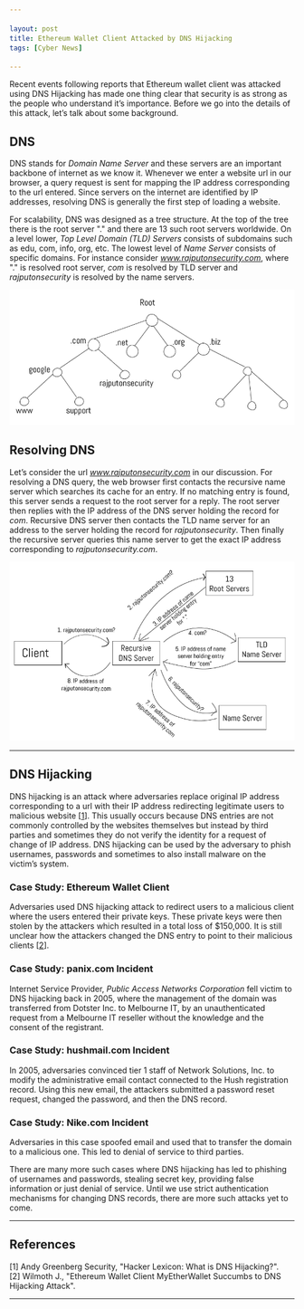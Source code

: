 ```yaml
---

layout: post
title: Ethereum Wallet Client Attacked by DNS Hijacking
tags: [Cyber News]

---
```


Recent events following reports that Ethereum wallet client was attacked using DNS Hijacking has made one thing clear that security is as strong as the people who understand it’s importance. Before we go into the details of this attack, let’s talk about some background.

## DNS
DNS stands for *Domain Name Server* and these servers are an important backbone of internet as we know it. Whenever we enter a website url in our browser, a query request is sent for mapping the IP address corresponding to the url entered. Since servers on the internet are identified by IP addresses, resolving DNS is generally the first step of loading a website.

For scalability, DNS was designed as a tree structure. At the top of the tree there is the root server "." and there are 13 such root servers worldwide. On a level lower, *Top Level Domain (TLD) Servers* consists of subdomains such as edu, com, info, org, etc. The lowest level of *Name Server* consists of specific domains. For instance consider *www.rajputonsecurity.com*, where "." is resolved root server,  *com* is resolved by TLD server and *rajputonsecurity* is resolved by the name servers.

![dns-tree](/assets/img/posts/CyberNews/dns-tree.png)

## Resolving DNS
Let’s consider the url *www.rajputonsecurity.com* in our discussion. For resolving a DNS query, the web browser first contacts the recursive name server which searches its cache for an entry. If no matching entry is found, this server sends a request to the root server for a reply. The root server then replies with the IP address of the DNS server holding the record for *com*. Recursive DNS server then contacts the TLD name server for an address to the server holding the record for *rajputonsecurity*. Then finally the recursive server queries this name server to get the exact IP address corresponding to *rajputonsecurity.com*.

![dns-resolve-1](/assets/img/posts/CyberNews/dns-resolve.png)

---

## DNS Hijacking
DNS hijacking is an attack where adversaries replace original IP address corresponding to a url with their IP address redirecting legitimate users to malicious website \[[1]\]. This usually occurs because DNS entries are not commonly controlled by the websites themselves but instead by third parties and sometimes they do not verify the identity for a request of change of IP address. DNS hijacking can be used by the adversary to phish usernames, passwords and sometimes to also install malware on the victim’s system.

### Case Study: Ethereum Wallet Client
Adversaries used DNS hijacking attack to redirect users to a malicious client where the users entered their private keys. These private keys were then stolen by the attackers which resulted in a total loss of $150,000.  It is still unclear how the attackers changed the DNS entry to point to their malicious clients \[[2]\].

### Case Study: panix.com Incident
Internet Service Provider, *Public Access Networks Corporation* fell victim to DNS hijacking back in 2005, where the management of the domain was transferred from Dotster Inc. to Melbourne IT, by an unauthenticated request from a Melbourne IT reseller without the knowledge and the consent of the registrant.

### Case Study: hushmail.com Incident
In 2005, adversaries convinced tier 1 staff of Network Solutions, Inc. to modify the administrative email contact connected to the Hush registration record. Using this new email, the attackers submitted a password reset request, changed the password, and then the DNS record.

### Case Study: Nike.com Incident
Adversaries in this case spoofed email and used that to transfer the domain to a malicious one. This led to denial of service to third parties.

There are many more such cases where DNS hijacking has led to phishing of usernames and passwords, stealing secret key, providing false information or just denial of service. Until we use strict authentication mechanisms for changing DNS records, there are more such attacks yet to come.

---

## References
\[1\] Andy Greenberg Security, "Hacker Lexicon: What is DNS Hijacking?".<br />
\[2\] Wilmoth J., "Ethereum Wallet Client MyEtherWallet Succumbs to DNS Hijacking Attack".<br />

[1]: https://www.wired.com/story/what-is-dns-hijacking/ "Hacker Lexicon: What is DNS Hijacking?"
[2]: https://www.ccn.com/ethereum-wallet-client-myetherwallet-succumbs-to-dns-hijacking-attack/ "Ethereum Wallet Client MyEtherWallet Succumbs to DNS Hijacking Attack"

---
